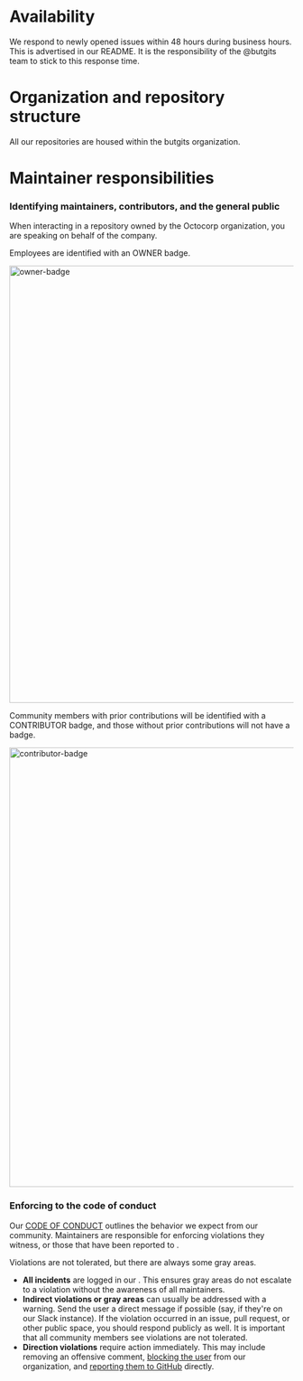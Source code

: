 # Availability

We respond to newly opened issues within 48 hours during business hours. This is advertised in our README. It is the responsibility of the @butgits team to stick to this response time.

# Organization and repository structure

All our repositories are housed within the butgits organization.

# Maintainer responsibilities

### Identifying maintainers, contributors, and the general public

When interacting in a repository owned by the Octocorp organization, you are speaking on behalf of the company.

Employees are identified with an OWNER badge.

<img width="774" alt="owner-badge" src="https://user-images.githubusercontent.com/16547949/33770589-38f46312-dbfc-11e7-97a8-43118a086467.png">

Community members with prior contributions will be identified with a CONTRIBUTOR badge, and those without prior contributions will not have a badge.

<img width="778" alt="contributor-badge" src="https://user-images.githubusercontent.com/16547949/33770637-6f3b5ebc-dbfc-11e7-882b-f7e9dd3d155b.png">

### Enforcing to the code of conduct

Our [CODE OF CONDUCT](templates/code-of-conduct.md) outlines the behavior we expect from our community. Maintainers are responsible for enforcing violations they witness, or those that have been reported to <EMAIL-FROM-CODE-OF-CONDUCT>.

Violations are not tolerated, but there are always some gray areas.

- **All incidents** are logged in our <INTERNAL TOOL>. This ensures gray areas do not escalate to a violation without the awareness of all maintainers.
- **Indirect violations or gray areas** can usually be addressed with a warning. Send the user a direct message if possible (say, if they're on our Slack instance). If the violation occurred in an issue, pull request, or other public space, you should respond publicly as well. It is important that all community members see violations are not tolerated.
- **Direction violations** require action immediately. This may include removing an offensive comment, [blocking the user](https://help.github.com/articles/blocking-a-user-from-your-organization/) from our organization, and [reporting them to GitHub](https://help.github.com/articles/reporting-abuse-or-spam/) directly.
